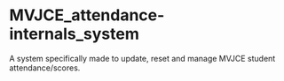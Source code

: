 # MVJCE_attendance-internals_system
A system specifically made to update, reset and manage MVJCE student attendance/scores.
